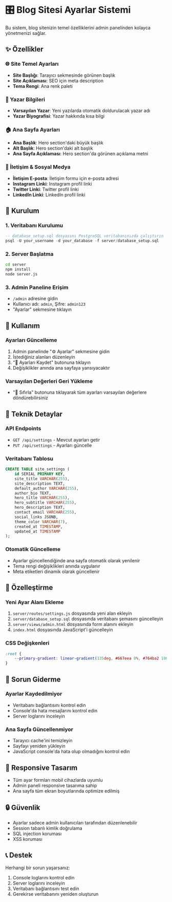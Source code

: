 # 🎛️ Blog Sitesi Ayarlar Sistemi

Bu sistem, blog sitenizin temel özelliklerini admin panelinden kolayca yönetmenizi sağlar.

## ✨ Özellikler

### 🌐 Site Temel Ayarları
- **Site Başlığı**: Tarayıcı sekmesinde görünen başlık
- **Site Açıklaması**: SEO için meta description
- **Tema Rengi**: Ana renk paleti

### 👤 Yazar Bilgileri
- **Varsayılan Yazar**: Yeni yazılarda otomatik doldurulacak yazar adı
- **Yazar Biyografisi**: Yazar hakkında kısa bilgi

### 🏠 Ana Sayfa Ayarları
- **Ana Başlık**: Hero section'daki büyük başlık
- **Alt Başlık**: Hero section'daki alt başlık
- **Ana Sayfa Açıklaması**: Hero section'da görünen açıklama metni

### 📧 İletişim & Sosyal Medya
- **İletişim E-posta**: İletişim formu için e-posta adresi
- **Instagram Linki**: Instagram profil linki
- **Twitter Linki**: Twitter profil linki
- **LinkedIn Linki**: LinkedIn profil linki

## 🚀 Kurulum

### 1. Veritabanı Kurulumu
```sql
-- database_setup.sql dosyasını PostgreSQL veritabanınızda çalıştırın
psql -U your_username -d your_database -f server/database_setup.sql
```

### 2. Server Başlatma
```bash
cd server
npm install
node server.js
```

### 3. Admin Paneline Erişim
- `/admin` adresine gidin
- Kullanıcı adı: `admin`, Şifre: `admin123`
- "Ayarlar" sekmesine tıklayın

## 📝 Kullanım

### Ayarları Güncelleme
1. Admin panelinde "⚙️ Ayarlar" sekmesine gidin
2. İstediğiniz alanları düzenleyin
3. "💾 Ayarları Kaydet" butonuna tıklayın
4. Değişiklikler anında ana sayfaya yansıyacaktır

### Varsayılan Değerleri Geri Yükleme
- "🔄 Sıfırla" butonuna tıklayarak tüm ayarları varsayılan değerlere döndürebilirsiniz

## 🔧 Teknik Detaylar

### API Endpoints
- `GET /api/settings` - Mevcut ayarları getir
- `PUT /api/settings` - Ayarları güncelle

### Veritabanı Tablosu
```sql
CREATE TABLE site_settings (
    id SERIAL PRIMARY KEY,
    site_title VARCHAR(255),
    site_description TEXT,
    default_author VARCHAR(255),
    author_bio TEXT,
    hero_title VARCHAR(255),
    hero_subtitle VARCHAR(255),
    hero_description TEXT,
    contact_email VARCHAR(255),
    social_links JSONB,
    theme_color VARCHAR(7),
    created_at TIMESTAMP,
    updated_at TIMESTAMP
);
```

### Otomatik Güncelleme
- Ayarlar güncellendiğinde ana sayfa otomatik olarak yenilenir
- Tema rengi değişiklikleri anında uygulanır
- Meta etiketleri dinamik olarak güncellenir

## 🎨 Özelleştirme

### Yeni Ayar Alanı Ekleme
1. `server/routes/settings.js` dosyasında yeni alan ekleyin
2. `server/database_setup.sql` dosyasında veritabanı şemasını güncelleyin
3. `server/views/admin.html` dosyasında form alanını ekleyin
4. `index.html` dosyasında JavaScript'i güncelleyin

### CSS Değişkenleri
```css
:root {
    --primary-gradient: linear-gradient(135deg, #667eea 0%, #764ba2 100%);
}
```

## 🐛 Sorun Giderme

### Ayarlar Kaydedilmiyor
- Veritabanı bağlantısını kontrol edin
- Console'da hata mesajlarını kontrol edin
- Server loglarını inceleyin

### Ana Sayfa Güncellenmiyor
- Tarayıcı cache'ini temizleyin
- Sayfayı yeniden yükleyin
- JavaScript console'da hata olup olmadığını kontrol edin

## 📱 Responsive Tasarım
- Tüm ayar formları mobil cihazlarda uyumlu
- Admin paneli responsive tasarıma sahip
- Ana sayfa tüm ekran boyutlarında optimize edilmiş

## 🔒 Güvenlik
- Ayarlar sadece admin kullanıcıları tarafından düzenlenebilir
- Session tabanlı kimlik doğrulama
- SQL injection koruması
- XSS koruması

## 📞 Destek
Herhangi bir sorun yaşarsanız:
1. Console loglarını kontrol edin
2. Server loglarını inceleyin
3. Veritabanı bağlantısını test edin
4. Gerekirse veritabanını yeniden oluşturun
